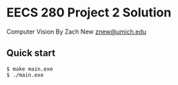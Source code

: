 EECS 280 Project 2 Solution
===========================
Computer Vision
By Zach New <znew@umich.edu>
## Quick start
```console
$ make main.exe
$ ./main.exe
```